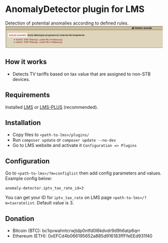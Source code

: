 # AnomalyDetector plugin for LMS

Detection of potential anomalies according to defined rules.
![](anomaly-detector.png?raw=true)
## How it works

- Detects TV tariffs based on tax value that are assigned to non-STB devices.

## Requirements

Installed [LMS](https://lms.org.pl/) or [LMS-PLUS](https://lms-plus.org) (recommended).

## Installation

* Copy files to `<path-to-lms>/plugins/`
* Run `composer update` or `composer update --no-dev`
* Go to LMS website and activate it `Configuration => Plugins`

## Configuration

Go to `<path-to-lms>/?m=configlist` then add config parameters and values. 
Example config below:
```
anomaly-detector.iptv_tax_rate_id=3
```
You can get your ID for `iptv_tax_rate` on LMS page `<path-to-lms>/?m=taxratelist`. Default value is 3.


## Donation

* Bitcoin (BTC): bc1qvwahntcrwjtdp0ntfd0l6kdvdr9d9h6atp6qrr
* Ethereum (ETH): 0xEFCd4b066195652a885d916183ffFfeEEd931f40
